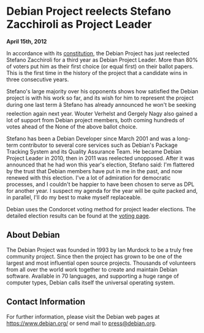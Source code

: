 
Debian Project reelects Stefano Zacchiroli as Project Leader
============================================================


**April 15th, 2012**



In accordance with its
[constitution](https://www.debian.org/devel/constitution),
the Debian Project has just reelected Stefano Zacchiroli
for a third year as Debian Project Leader. More than 80% of voters
put him as their first choice (or equal first) on their ballot papers.
This is the first time in the history of the project that a candidate
wins in three consecutive years.




Stefano's large majority over his opponents shows how satisfied the Debian
project is with his work so far, and its wish for him to
represent the project during one last term â Stefano has already
announced he won't be seeking reelection again next year.
Wouter Verhelst and Gergely Nagy also gained a lot of support from
Debian project members, both coming hundreds of votes ahead of the
None of the above ballot choice.




Stefano has been a Debian Developer since March 2001 and was a long-term
contributor to several core services such as Debian's Package Tracking
System and its Quality Assurance Team. He became Debian Project Leader
in 2010, then in 2011 was reelected unopposed. After it was announced
that he had won this year's election, Stefano said: I'm flattered by
the trust that Debian members have put in me in the past, and now renewed
with this election. I've a lot of admiration for democratic processes,
and I couldn't be happier to have been chosen to serve as DPL for another
year. I suspect my agenda for the year will be quite packed and, in
parallel, I'll do my best to make myself replaceable. 



Debian uses the Condorcet voting method for project leader elections.
The detailed election results can be found at the [voting page](https://www.debian.org/vote/2012/vote_001).



About Debian
------------



The Debian Project was founded in 1993 by Ian Murdock to be a truly
free community project. Since then the project has grown to be one of
the largest and most influential open source projects. Thousands of
volunteers from all over the world work together to create and
maintain Debian software. Available in 70 languages, and
supporting a huge range of computer types, Debian calls itself the
universal operating system.



Contact Information
-------------------


For further information, please visit the Debian web pages at
<https://www.debian.org/> or send mail to
<press@debian.org>.



